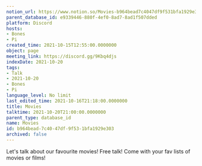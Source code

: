 ```yaml
---
notion_url: https://www.notion.so/Movies-b964bead7c4047df9f531bfa1929e303
parent_database_id: e9339446-880f-4ef0-8ad7-8ad1f507dded
platform: Discord
hosts:
- Bones
- Pi
created_time: 2021-10-15T12:55:00.0000000
object: page
meeting_link: https://discord.gg/9Kbq4djs
indexDate: 2021-10-20
tags:
- Talk
- 2021-10-20
- Bones
- Pi
language_level: No limit
last_edited_time: 2021-10-16T21:18:00.0000000
title: Movies
talktime: 2021-10-20T21:00:00.0000000
parent_type: database_id
name: Movies
id: b964bead-7c40-47df-9f53-1bfa1929e303
archived: false
---
```


Let's talk about our favourite movies!
Free talk! Come with your fav lists of movies or films!


